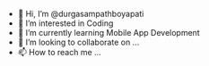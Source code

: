 - 👋 Hi, I’m @durgasampathboyapati
- 👀 I’m interested in Coding
- 🌱 I’m currently learning Mobile App Development
- 💞️ I’m looking to collaborate on ...
- 📫 How to reach me ...

<!---
durgasampathboyapati/durgasampathboyapati is a ✨ special ✨ repository because its `README.md` (this file) appears on your GitHub profile.
You can click the Preview link to take a look at your changes.
--->
